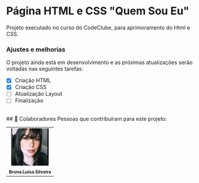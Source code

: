 # Página HTML e CSS "Quem Sou Eu"
<p>Projeto executado no curso do CodeClube, para aprimoramento do Html e CSS.

### Ajustes e melhorias

O projeto ainda está em desenvolvimento e as próximas atualizações serão voltadas nas seguintes tarefas:

- [x] Criação HTML
- [x] Criação CSS
- [ ] Atualização Layout
- [ ] Finalização

<br>
## 🤝 Colaboradores
Pessoas que contribuíram para este projeto:

<table>
  <tr>
    <td align="center">
      <a href="#">
        <img src="./assets/img/1619746961895.png" alt="Foto da Bruna Luisa Silveira no GitHub" width="100px"><br>
        <sub>
          <b>Bruna Luisa Silveira</b>
        </sub>
      </a>
    </td>
  </tr>
</table>
